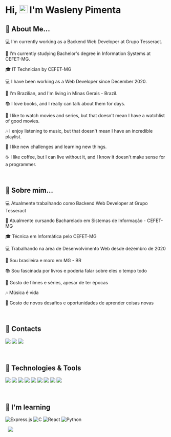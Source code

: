 # Hi, <img src="https://media.giphy.com/media/hvRJCLFzcasrR4ia7z/giphy.gif" height="25px"> I'm Wasleny Pimenta

## :woman: About Me...
:computer: I'm currently working as a Backend Web Developer at Grupo Tesseract.

:book: I'm currently studying Bachelor's degree in Information Systems at CEFET-MG.

:mortar_board: IT Technician by CEFET-MG

:computer: I have been working as a Web Developer since December 2020.

:city_sunset: I'm Brazilian, and I'm living in Minas Gerais - Brazil.

:books: I love books, and I really can talk about them for days.

:movie_camera: I like to watch movies and series, but that doesn't mean I have a watchlist of good movies.

:notes: I enjoy listening to music, but that doesn't mean I have an incredible playlist.

:rocket: I like new challenges and learning new things.

:coffee: I like coffee, but I can live without it, and I know it doesn't make sense for a programmer.

&nbsp;

## :woman: Sobre mim...
:computer: Atualmente trabalhando como Backend Web Developer at Grupo Tesseract

:book:  Atualmente cursando Bacharelado em Sistemas de Informação - CEFET-MG

:mortar_board: Técnica em Informática pelo CEFET-MG

:computer: Trabalhando na área de Desenvolvimento Web desde dezembro de 2020

:city_sunset: Sou brasileira e moro em MG - BR

:books: Sou fascinada por livros e poderia falar sobre eles o tempo todo

:movie_camera: Gosto de filmes e séries, apesar de ter épocas

:notes: Música é vida

:rocket: Gosto de novos desafios e oportunidades de aprender coisas novas

&nbsp;
## :eyes: Contacts
<div>
<a href="mailto:waslenymp@gmail.com"><img src="https://img.shields.io/badge/Gmail-D14836?style=for-the-badge&logo=gmail&logoColor=white" target="_blank"></a>
<a href="https://www.linkedin.com/in/wasleny-maria-pimenta-0b727a22a/" target="_blank"><img src="https://img.shields.io/badge/-LinkedIn-%230077B5?style=for-the-badge&logo=linkedin&logoColor=white" target="_blank"></a>
<a href="https://www.instagram.com/waslenymaria/" target="_blank"><img src="https://img.shields.io/badge/-Instagram-%23E4405F?style=for-the-badge&logo=instagram&logoColor=white" target="_blank"></a>
</div>


&nbsp;
## :rocket: Technologies & Tools
<img src="https://img.shields.io/badge/Laravel-FF2D20?style=for-the-badge&logo=laravel&logoColor=white" /> <img src="https://img.shields.io/badge/React-20232A?style=for-the-badge&logo=react&logoColor=61DAFB" /> <img src="https://img.shields.io/badge/CSS3-1572B6?style=for-the-badge&logo=css3&logoColor=white" /> <img src="https://img.shields.io/badge/HTML5-E34F26?style=for-the-badge&logo=html5&logoColor=white" /> <img src="https://img.shields.io/badge/JavaScript-323330?style=for-the-badge&logo=javascript&logoColor=F7DF1E" /> <img src="https://img.shields.io/badge/PHP-777BB4?style=for-the-badge&logo=php&logoColor=white" /> <img src="https://img.shields.io/badge/MySQL-005C84?style=for-the-badge&logo=mysql&logoColor=white" /> <img src="https://img.shields.io/badge/Bootstrap-563D7C?style=for-the-badge&logo=bootstrap&logoColor=white" /> <img src="https://img.shields.io/badge/styled--components-DB7093?style=for-the-badge&logo=styled-components&logoColor=white" />

&nbsp;
## :book: I'm learning
![Express.js](https://img.shields.io/badge/express.js-%23404d59.svg?style=for-the-badge&logo=express&logoColor=%2361DAFB)
![C](https://img.shields.io/badge/c-%2300599C.svg?style=for-the-badge&logo=c&logoColor=white)
![React](https://img.shields.io/badge/react-%2320232a.svg?style=for-the-badge&logo=react&logoColor=%2361DAFB)
![Python](https://img.shields.io/badge/python-3670A0?style=for-the-badge&logo=python&logoColor=ffdd54)


&nbsp;
![](https://komarev.com/ghpvc/?username=Wasleny&color=96C8A2&label=1)
